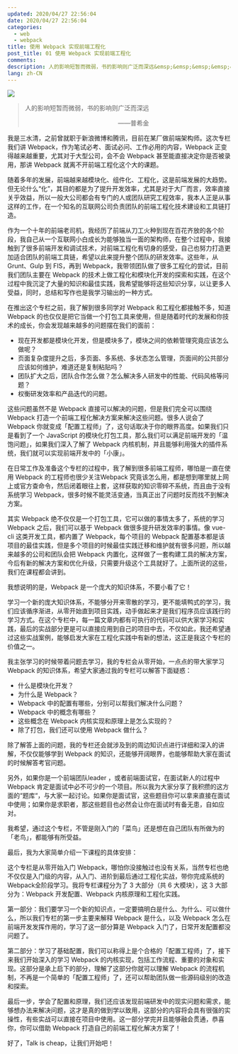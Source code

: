 ```yaml
---
updated: 2020/04/27 22:56:04
date: 2020/04/27 22:56:04
categories: 
  - web
  - webpack
title: 使用 Webpack 实现前端工程化
post_title: 01 使用 Webpack 实现前端工程化
comments: 
description: 人的影响短暂而微弱，书的影响则广泛而深远&emsp;&emsp;&emsp;&emsp;&emsp;&emsp;&emsp;&emsp;&emsp;&emsp;&emsp;&emsp;&emsp;&emsp;&emsp;——普希金我是三水清，之前曾就职于新浪微博和腾讯，目前在某厂做前端架构师。这次专栏我们讲 Webpack，作为笔试必考、面试必问、工作必用的内容，Webpack 正变得越来越重要，尤其对于大型公司，会不会 Webpack 甚至能直接决定你是否被录用，那讲 Webpack 就离不开前端工程化这个大的课题。
lang: zh-CN
---
```




![](https://static.jindll.com/notes/5cdb7d6600011eab06400359.jpg)

> 人的影响短暂而微弱，书的影响则广泛而深远
> 
> &emsp;&emsp;&emsp;&emsp;&emsp;&emsp;&emsp;&emsp;&emsp;&emsp;&emsp;&emsp;&emsp;&emsp;&emsp;——普希金

我是三水清，之前曾就职于新浪微博和腾讯，目前在某厂做前端架构师。这次专栏我们讲 Webpack，作为笔试必考、面试必问、工作必用的内容，Webpack 正变得越来越重要，尤其对于大型公司，会不会 Webpack 甚至能直接决定你是否被录用，那讲 Webpack 就离不开前端工程化这个大的课题。

随着多年的发展，前端越来越模块化、组件化、工程化，这是前端发展的大趋势。但无论什么“化”，其目的都是为了提升开发效率，尤其是对于大厂而言，效率直接关乎效益，所以一般大公司都会有专门的人或团队研究工程效率，我本人正是从事这样的工作，在一个知名的互联网公司负责团队的前端工程化技术建设和工具链打造。

作为一个十年的前端老司机，我经历了前端从刀工火种到现在百花齐放的各个阶段，我自己从一个互联网小白成长为能够独当一面的架构师，在整个过程中，我接触到了很多前端开发和调试技术，对前端工程化有切身的感受，自己也努力打造更加适合团队的前端工具链，希望以此来提升整个团队的研发效率。这些年，从 Grunt、Gulp 到 FIS，再到 Webpack，我带领团队做了很多工程化的尝试，目前我们团队主要在 Webpack 的技术上做工程化和模块化开发的探索和实践，在这个过程中我沉淀了大量的知识和最佳实践，我希望能够将这些知识分享，以让更多人受益，同时，总结和写作也是我学习输出的一种方式。

在推出这个专栏之前，我了解到很多同学对 Webpack 和工程化都接触不多，知道 Webpack 的也仅仅是把它当做一个打包工具来使用，但是随着时代的发展和你技术的成长，你会发现越来越多的问题摆在我们的面前：

* 现在开发都是模块化开发，但是模块多了，模块之间的依赖管理究竟应该怎么做呢？
* 页面复杂度提升之后，多页面、多系统、多状态怎么管理，页面间的公共部分应该如何维护，难道还是复制粘贴吗？
* 团队扩大之后，团队合作怎么做？怎么解决多人研发中的性能、代码风格等问题？
* 权衡研发效率和产品迭代的问题。

这些问题虽然不是 Webpack 直接可以解决的问题，但是我们完全可以围绕 Webpack 打造一个前端工程化解决方案来解决这些问题。很多人说会了 Webpack 你就变成「配置工程师」了，这句话取决于你的眼界高度。如果我们只是看到了一个 JavaScript 的模块化打包工具，那么我们可以满足前端开发的「温饱问题」，如果我们深入了解了 Webpack 内核机制，并且能够利用强大的插件系统，我们就可以实现前端开发中的「小康」。

在日常工作及准备这个专栏的过程中，我了解到很多前端工程师，哪怕是一直在使用 Webpack 的工程师也很少关注Webpack 究竟该怎么用，都是想到哪里就上网上或官方查命令，然后闭着眼往上套，这样获取的知识零碎不系统，而且由于没有系统学习 Webpack，很多时候不能灵活变通，当真正出了问题时反而找不到解决方案。

其实 Webpack 绝不仅仅是一个打包工具，它可以做的事情太多了，系统的学习 Webpack 之后，我们可以基于 Webpack 做很多提升研发效率的事情。像 vue-cli 这类开发工具，都内置了 Webpack，每个项目的 Webpack 配置基本都是该项目的最佳实践，但是多个项目的时候最佳实践迁移和维护就有很多问题，所以越来越多的公司和团队会把 Webpack 内置化，这样做了一套构建工具的解决方案，今后有新的解决方案和优化升级，只需要升级这个工具就好了。上面所说的这些，我们在课程都会讲到。

我想说明的是，Webpack 是一个庞大的知识体系，不要小看了它！

学习一个新的庞大知识体系，不能够分开来零散的学习，更不能填鸭式的学习，我们应该循序渐进，从零开始直到项目实践，动手做起来才是我们程序员应该践行的学习方式。在这个专栏中，每一篇文章内都有可执行的代码可以供大家学习和实践，最后的实战部分更是可以直接应用到自己的项目中去，不仅如此，我还希望通过这些实战案例，能够启发大家在工程化实践中有新的想法，这正是我这个专栏的价值之一。

我主张学习的时候带着问题去学习，我的专栏会从零开始，一点点的带大家学习 Webpack 的知识体系，希望大家通过我的专栏可以解答下面疑惑：
* 什么是模块化开发？
* 为什么是 Webpack？
* Webpack 中的配置有哪些，分别可以帮我们解决什么问题？
* Webpack 中的概念有哪些？
* 这些概念在 Webpack 内核实现和原理上是怎么实现的？
* 除了打包，我们还可以使用 Webpack 做什么？

除了解答上面的问题，我的专栏还会就涉及到的周边知识点进行详细和深入的讲解，不仅仅能够学到 Webpack 的知识，还能够开阔眼界，也能够帮助大家在面试的时候解答考官问题。

另外，如果你是一个前端团队leader ，或者前端面试官，在面试新人的过程中 Webpack 肯定是面试中必不可少的一个项目。所以我为大家分享了我积攒的这方面的“题库“，与大家一起讨论。如果你是面试官，这些题目你可以拿来直接在面试中使用；如果你是求职者，那这些题目也必然会让你在面试时有备无患，自如应对。

我希望，通过这个专栏，不管是刚入门的「菜鸟」还是想在自己团队有所做为的「老鸟」，都能够有所受益。

最后，我为大家简单介绍一下课程的具体安排：

这个专栏是从零开始入门 Webpack，哪怕你没接触过也没有关系，当然专栏也绝不仅仅是入门级的内容，从入门、进阶到最后通过工程化实战，带你完成系统的Webpack全阶段学习。我将专栏课程分为了 3 大部分（共 6 大模块），这 3 大部分为：Webpack 开发配置、Webpack 内核原理和工程化实践。

第一部分：我们要学习一个新的知识点，一定要搞明白是什么、为什么、可以做什么，所以我们专栏的第一步主要来解释 Webpack 是什么，以及 Webpack 怎么在前端开发发挥作用的，学习了这一部分算是 Webpack 入门了，日常开发配置都没问题了。

第二部分：学习了基础配置，我们可以称得上是个合格的「配置工程师」了，接下来我们开始深入的学习 Webpack 的内核实现，包括工作流程、重要的对象和实现。这部分是承上启下的部分，理解了这部分你就可以理解 Webpack 的流程机制，不再是一个简单的「配置工程师」了，还可以帮助团队做一些源码级别的改造和探索。

最后一步，学会了配置和原理，我们还应该发现前端研发中的现实问题和需求，能够想办法来解决问题，这才是真的做到学以致用，这部分的内容将会具有很强的实操性，有些实战可以直接在项目中使用。这一部分学完并且能够融会贯通，恭喜你，你可以借助 Webpack 打造自己的前端工程化解决方案了！

好了，Talk is cheap，让我们开始吧！